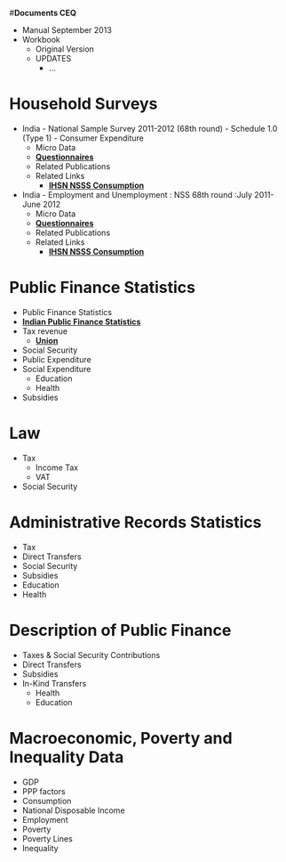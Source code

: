 #**Documents CEQ**
  * Manual September 2013
  * Workbook
    * Original Version 
    * UPDATES
      * ...
  
# Household Surveys
  * India - National Sample Survey 2011-2012 (68th round) - Schedule 1.0 (Type 1) - Consumer Expenditure
    * Micro Data
    * [**Questionnaires**](http://catalog.ihsn.org/index.php/catalog/3281/download/48293)
    * Related Publications
    * Related Links
      * [**IHSN NSSS Consumption**](http://catalog.ihsn.org/index.php/catalog/3281) 
  * India - Employment and Unemployment : NSS 68th round :July 2011- June 2012
    * Micro Data
    * [**Questionnaires**](http://www.ilo.org/surveydata/index.php/catalog/200/download/2125)
    * Related Publications
    * Related Links
      * [**IHSN NSSS Consumption**](http://www.ilo.org/surveydata/index.php/catalog/200/related_materials) 
      
# Public Finance Statistics
 * Public Finance Statistics
  * [**Indian Public Finance Statistics**](http://finmin.nic.in/reports/IPFStat201213.pdf)
 * Tax revenue
   *  [**Union**](http://indiabudget.nic.in/ub2013-14/rec/tr.pdf)
  * Social Security
  * Public Expenditure
  * Social Expenditure
    * Education
    * Health
  * Subsidies
  
# Law
  * Tax
    * Income Tax
    * VAT
  * Social Security

# Administrative Records Statistics
  * Tax
  * Direct Transfers
  * Social Security
  * Subsidies
  * Education
  * Health

# Description of Public Finance
  * Taxes & Social Security Contributions
  * Direct Transfers
  * Subsidies
  * In-Kind Transfers
    * Health
    * Education
  
# Macroeconomic, Poverty and Inequality  Data
  * GDP
  * PPP factors
  * Consumption
  * National Disposable Income
  * Employment
  * Poverty
  * Poverty Lines
  * Inequality
  
  


